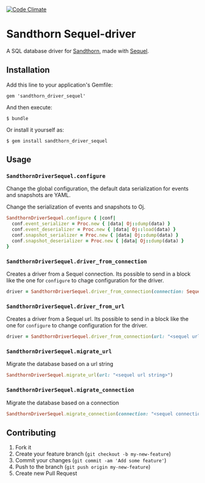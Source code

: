 [![Code Climate](https://codeclimate.com/github/Sandthorn/sandthorn_driver_sequel.png)](https://codeclimate.com/github/Sandthorn/sandthorn_driver_sequel)

# Sandthorn Sequel-driver

A SQL database driver for [Sandthorn](https://github.com/Sandthorn/sandthorn), made with [Sequel](http://sequel.jeremyevans.net/).

## Installation

Add this line to your application's Gemfile:

    gem 'sandthorn_driver_sequel'

And then execute:

    $ bundle

Or install it yourself as:

    $ gem install sandthorn_driver_sequel

## Usage

### `SandthornDriverSequel.configure`

Change the global configuration, the default data serialization for events and snapshots are YAML.

Change the serialization of events and snapshots to Oj.

```ruby
SandthornDriverSequel.configure { |conf|
  conf.event_serializer = Proc.new { |data| Oj::dump(data) }
  conf.event_deserializer = Proc.new { |data| Oj::load(data) }
  conf.snapshot_serializer = Proc.new { |data| Oj::dump(data) }
  conf.snapshot_deserializer = Proc.new { |data| Oj::dump(data) }
}
```

### `SandthornDriverSequel.driver_from_connection`

Creates a driver from a Sequel connection. Its possible to send in a block like the one for `configure` to chage configuration for the driver.

```ruby
driver = SandthornDriverSequel.driver_from_connection(connection: Sequel.sqlite)
```

### `SandthornDriverSequel.driver_from_url`

Creates a driver from a Sequel url. Its possible to send in a block like the one for `configure` to change configuration for the driver.

```ruby
driver = SandthornDriverSequel.driver_from_connection(url: "<sequel url string>")
```

### `SandthornDriverSequel.migrate_url`

Migrate the database based on a url string

```ruby
SandthornDriverSequel.migrate_url(url: "<sequel url string>")
```

### `SandthornDriverSequel.migrate_connection`

Migrate the database based on a connection

```ruby
SandthornDriverSequel.migrate_connection(connection: "<sequel connection>")
```

## Contributing

1. Fork it
2. Create your feature branch (`git checkout -b my-new-feature`)
3. Commit your changes (`git commit -am 'Add some feature'`)
4. Push to the branch (`git push origin my-new-feature`)
5. Create new Pull Request
